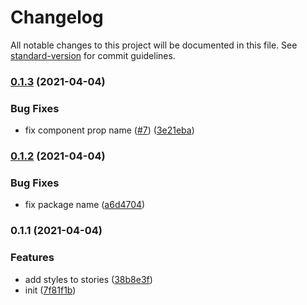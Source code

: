 # Changelog

All notable changes to this project will be documented in this file. See [standard-version](https://github.com/conventional-changelog/standard-version) for commit guidelines.

### [0.1.3](https://github.com/mkinfrared/react-component-generator/compare/v0.1.2...v0.1.3) (2021-04-04)


### Bug Fixes

* fix component prop name ([#7](https://github.com/mkinfrared/react-component-generator/issues/7)) ([3e21eba](https://github.com/mkinfrared/react-component-generator/commit/3e21eba9dcc8de2e0d38e94756d76c3a96cd58ee))

### [0.1.2](https://github.com/mkinfrared/react-component-generator/compare/v0.1.1...v0.1.2) (2021-04-04)


### Bug Fixes

* fix package name ([a6d4704](https://github.com/mkinfrared/react-component-generator/commit/a6d4704259944b8d2476d1d90893a0bcbe43b6d5))

### 0.1.1 (2021-04-04)


### Features

* add styles to stories ([38b8e3f](https://github.com/mkinfrared/react-component-generator/commit/38b8e3f5a8d92fc6338fe6ecc26246103da65f94))
* init ([7f81f1b](https://github.com/mkinfrared/react-component-generator/commit/7f81f1bfeba52718ed53f5b2b4aad7d66267cb9e))
